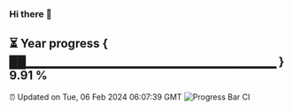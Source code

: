 ### Hi there 👋
⏳ Year progress { ██▁▁▁▁▁▁▁▁▁▁▁▁▁▁▁▁▁▁▁▁▁▁▁▁▁▁▁▁ } 9.91 %
---
⏰ Updated on Tue, 06 Feb 2024 06:07:39 GMT
![Progress Bar CI](https://github.com/Moyi321/Moyi321/workflows/Progress%20Bar%20CI/badge.svg)
